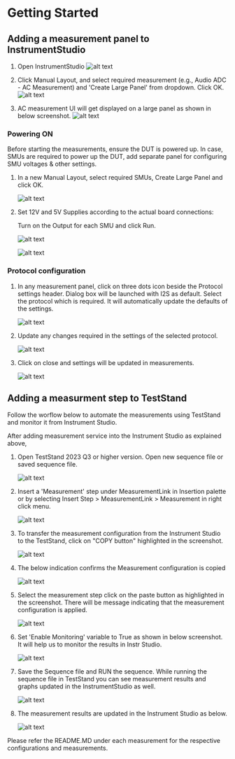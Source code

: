 # Getting Started

## Adding a measurement panel to InstrumentStudio

1. Open InstrumentStudio
   ![alt text](images/instr-studio-open-is.png)

2. Click Manual Layout, and select required measurement (e.g., Audio ADC - AC Measurement) and 'Create Large Panel' from dropdown. Click OK.
   ![alt text](images/instr-studio-manual-layout.png)

3. AC measurement UI will get displayed on a large panel as shown in below screenshot.
   ![alt text](images/instr-studio-ac-panel.png)


### Powering ON
Before starting the measurements, ensure the DUT is powered up. In case, SMUs are required to power up the DUT, add separate panel for configuring SMU voltages & other settings.

1. In a new Manual Layout, select required SMUs, Create Large Panel and click OK.

   ![alt text](images/instr-studio-smu-selection.png)

2. Set 12V and 5V Supplies according to the actual board connections: 

   Turn on the Output for each SMU and click Run.
   
   ![alt text](images/instr-studio-smu-panel-1.png)

   ![alt text](images/instr-studio-smu-panel-2.png)

### Protocol configuration

1. In any measurement panel, click on three dots icon beside the Protocol settings header. Dialog box will be launched with I2S as default.
   Select the protocol which is required. It will automatically update the defaults of the settings.

   ![alt text](images/protocol-window.png)

2. Update any changes required in the settings of the selected protocol.
   
   ![alt text](images/protocol-window.png)

3. Click on close and settings will be updated in measurements.
   
   ![alt text](images/close-window.png)

## Adding a measurment step to TestStand 

Follow the worflow below to automate the measurements using TestStand and monitor it from Instrument Studio.

After adding measurement service into the Instrument Studio as explained above,

1. Open TestStand 2023 Q3 or higher version. Open new sequence file or saved sequence file. 

   ![alt text](images/teststand-open-seq.png)

2. Insert a 'Measurement' step under MeasurementLink in Insertion palette or by selecting Insert Step > MeasurementLink > Measurement in right click menu.

   ![alt text](images/teststand-insert-measlink-step.png)

3. To transfer the measurement configuration from the Instrument Studio to the TestStand, click on "COPY button" highlighted in the screenshot.

   ![alt text](images/instr-studio-copy-meas-config.png)

4. The below indication confirms the Measurement configuration is copied

   ![alt text](images/instr-studio-meas-config-copied.png)

5. Select the measurement step click on the paste button as highlighted in the screenshot. There will be message indicating that the measurement configuration is applied.

   ![alt text](images/teststand-paste-config.png)

6. Set 'Enable Monitoring' variable to True as shown in below screenshot. It will help us to monitor the results in Instr Studio.

   ![alt text](images/teststand-enable-monitoring.png)

8. Save the Sequence file and RUN the sequence. While running the sequence file in TestStand you can see measurement results and graphs updated in the InstrumentStudio as well.

   ![alt text](images/teststand-run-seq.png)

9. The measurement results are updated in the Instrument Studio as below.

   ![alt text](images/instr-studio-results-from-ts.png)

Please refer the README.MD under each measurement for the respective configurations and measurements.
